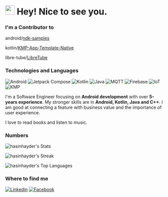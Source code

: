 <h1><img src="https://emojis.slackmojis.com/emojis/images/1531849430/4246/blob-sunglasses.gif?1531849430" width="30"/> Hey! Nice to see you.</h1>

### I'm a Contributor to

android/[ndk-samples](https://github.com/android/ndk-samples)

kotlin/[KMP-App-Template-Native](https://github.com/Kotlin/KMP-App-Template-Native)

libre-tube/[LibreTube](https://github.com/libre-tube/LibreTube)

### Technologies and Languages

![Android](https://img.shields.io/badge/Android%20SDK-blue)
![Jetpack Compose](https://img.shields.io/badge/Jetpack_Compose-005C84?style=flat-square&logo=retrofit&logoColor=white)
![Kotlin](https://img.shields.io/badge/Kotlin-e0c3c1?style=flat-square&logo=kotlin&logoColor=black)
![Java](https://img.shields.io/badge/Java-b86e69?style=flat-square&logo=java&logoColor=white)
![MQTT](https://img.shields.io/badge/MQTT-blue)
![Firebase](https://img.shields.io/badge/Firebase-72b380?style=flat-square&logo=retrofit&logoColor=black)
![IoT](https://img.shields.io/badge/IoT-blue)
![KMP](https://img.shields.io/badge/KMP-005C84?style=flat-square&logo=retrofit&logoColor=white)

I'm a Software Engineer focusing on **Android development** with over **5-years experience**. My stronger skills are in **Android, Kotlin, Java and C++**. I am good at connecting a feature with business value and the importance of user experience. 

I love to read books and listen to music.

### Numbers
![hasinhayder's Stats](https://github-readme-stats.vercel.app/api?username=nur-shuvo&theme=darcula&show_icons=true&hide_border=true&count_private=true)

![hasinhayder's Streak](https://github-readme-streak-stats.herokuapp.com/?user=nur-shuvo&theme=darcula&hide_border=true)

![hasinhayder's Top Languages](https://github-readme-stats.vercel.app/api/top-langs/?username=nur-shuvo&theme=darcula&show_icons=true&hide_border=true&layout=compact)

### Where to find me

[![Linkedin](https://img.shields.io/badge/LinkedIn-0077B5?style=flat-square&logo=linkedin&logoColor=white)](https://www.linkedin.com/in/asaduzzaman-nur-shuvo-828833195/) 
[![Facebook](https://img.shields.io/badge/Facebook-1877F2?style=flat-square&logo=facebook&logoColor=white)](https://facebook.com/nur.shuvo.3)
